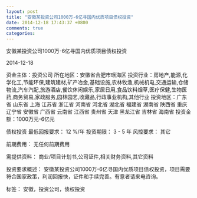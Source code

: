 ```yaml
---
layout: post
title: "安徽某投资公司1000万-6亿寻国内优质项目债权投资"
date: 2014-12-18 17:43:37 +0800
comments: true
categories: 
---
```

安徽某投资公司1000万-6亿寻国内优质项目债权投资



2014-12-18

资金主体：投资公司
所在地区：安徽省合肥市瑶海区
投资行业：房地产,能源,化学化工,节能环保,建筑建材,矿产冶金,基础设施,农林牧渔,机械机电,交通运输,仓储物流,汽车汽配,旅游酒店,餐饮休闲娱乐,家居日用,食品饮料烟草,医疗保健,生物医药,商务贸易,家政服务,园林园艺,收藏品,行政事业机构,其他行业
投资地区：广东省 山东省 上海 江苏省 浙江省 河南省 河北省 湖北省 福建省 湖南省 陕西省 重庆 辽宁省 安徽省 广西省 云南省 江西省 贵州省 天津 黑龙江省 吉林省 海南省
投资金额：1000万元-6亿元

债权投资
最低回报要求：
                            12 %/年
                                                                                投资期限：
                            3 - 5 年
                                                                                                                                        风控要求：
                            其它

前期费用：
无任何前期费用

需提供资料：
商业/项目计划书,公司证件,相关财务资料,其它资料

投资要求概述：
安徽某投资公司1000万-6亿寻国内优质项目债权投资，项目需要符合国家政策，利润回报快，证件和手续完善。有意者请来电咨询。

标签：
安徽，投资公司，债权投资

